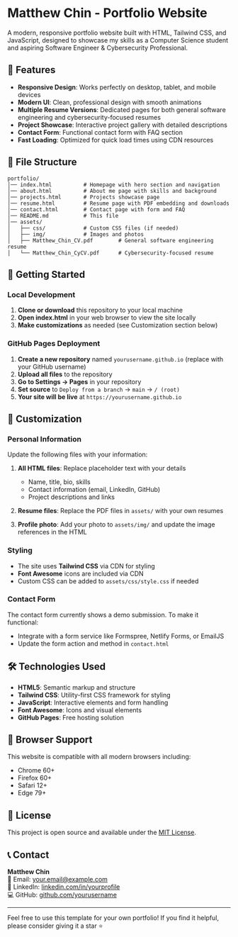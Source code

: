 # Matthew Chin - Portfolio Website

A modern, responsive portfolio website built with HTML, Tailwind CSS, and JavaScript, designed to showcase my skills as a Computer Science student and aspiring Software Engineer & Cybersecurity Professional.

## 🌟 Features

- **Responsive Design**: Works perfectly on desktop, tablet, and mobile devices
- **Modern UI**: Clean, professional design with smooth animations
- **Multiple Resume Versions**: Dedicated pages for both general software engineering and cybersecurity-focused resumes
- **Project Showcase**: Interactive project gallery with detailed descriptions
- **Contact Form**: Functional contact form with FAQ section
- **Fast Loading**: Optimized for quick load times using CDN resources

## 📁 File Structure

```
portfolio/
│── index.html          # Homepage with hero section and navigation
│── about.html          # About me page with skills and background
│── projects.html       # Projects showcase page
│── resume.html         # Resume page with PDF embedding and downloads
│── contact.html        # Contact page with form and FAQ
│── README.md           # This file
│── assets/
│   ├── css/            # Custom CSS files (if needed)
│   ├── img/            # Images and photos
│   ├── Matthew_Chin_CV.pdf        # General software engineering resume
│   └── Matthew_Chin_CyCV.pdf      # Cybersecurity-focused resume
```

## 🚀 Getting Started

### Local Development

1. **Clone or download** this repository to your local machine
2. **Open index.html** in your web browser to view the site locally
3. **Make customizations** as needed (see Customization section below)

### GitHub Pages Deployment

1. **Create a new repository** named `yourusername.github.io` (replace with your GitHub username)
2. **Upload all files** to the repository
3. **Go to Settings → Pages** in your repository
4. **Set source** to `Deploy from a branch` → `main` → `/ (root)`
5. **Your site will be live** at `https://yourusername.github.io`

## 🎨 Customization

### Personal Information

Update the following files with your information:

1. **All HTML files**: Replace placeholder text with your details
   - Name, title, bio, skills
   - Contact information (email, LinkedIn, GitHub)
   - Project descriptions and links

2. **Resume files**: Replace the PDF files in `assets/` with your own resumes

3. **Profile photo**: Add your photo to `assets/img/` and update the image references in the HTML

### Styling

- The site uses **Tailwind CSS** via CDN for styling
- **Font Awesome** icons are included via CDN
- Custom CSS can be added to `assets/css/style.css` if needed

### Contact Form

The contact form currently shows a demo submission. To make it functional:
- Integrate with a form service like Formspree, Netlify Forms, or EmailJS
- Update the form action and method in `contact.html`

## 🛠️ Technologies Used

- **HTML5**: Semantic markup and structure
- **Tailwind CSS**: Utility-first CSS framework for styling
- **JavaScript**: Interactive elements and form handling
- **Font Awesome**: Icons and visual elements
- **GitHub Pages**: Free hosting solution

## 📱 Browser Support

This website is compatible with all modern browsers including:
- Chrome 60+
- Firefox 60+
- Safari 12+
- Edge 79+

## 📄 License

This project is open source and available under the [MIT License](LICENSE).

## 📞 Contact

**Matthew Chin**  
📧 Email: your.email@example.com  
💼 LinkedIn: [linkedin.com/in/yourprofile](https://linkedin.com/in/yourprofile)  
💻 GitHub: [github.com/yourusername](https://github.com/yourusername)

---

Feel free to use this template for your own portfolio! If you find it helpful, please consider giving it a star ⭐
